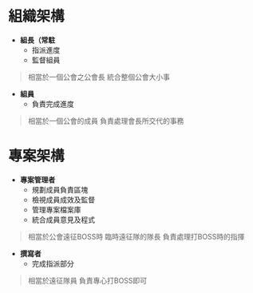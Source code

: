 # 組織架構
* **組長（常駐**
	* 指派進度
	* 監督組員

> 相當於一個公會之公會長
> 統合整個公會大小事


* **組員**
	* 負責完成進度

> 相當於一個公會的成員
> 負責處理會長所交代的事務



# 專案架構
* **專案管理者**
	* 規劃成員負責區塊
	* 檢視成員成效及監督
	* 管理專案檔案庫
	* 統合成員意見及程式

> 相當於公會遠征BOSS時
> 臨時遠征隊的隊長
> 負責處理打BOSS時的指揮


* **撰寫者**
	* 完成指派部分

> 相當於遠征隊員
> 負責專心打BOSS即可
